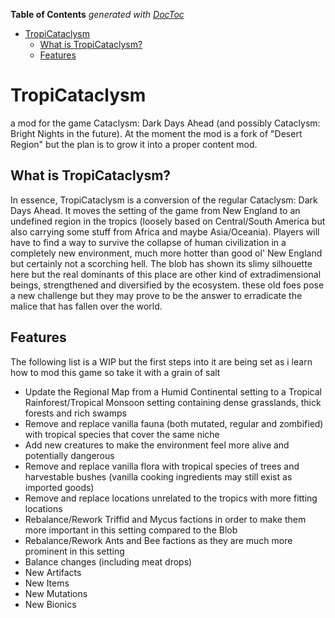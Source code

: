 <!-- START doctoc generated TOC please keep comment here to allow auto update -->
<!-- DON'T EDIT THIS SECTION, INSTEAD RE-RUN doctoc TO UPDATE -->
**Table of Contents**  *generated with [DocToc](https://github.com/thlorenz/doctoc)*

- [TropiCataclysm](#tropicataclysm)
  - [What is TropiCataclysm?](#what-is-tropicataclysm)
  - [Features](#features)

<!-- END doctoc generated TOC please keep comment here to allow auto update -->

# TropiCataclysm

a mod for the game Cataclysm: Dark Days Ahead (and possibly Cataclysm: Bright Nights in the future). At the moment the mod is a fork of "Desert Region" but the plan is to grow it into a proper content mod.

## What is TropiCataclysm?

In essence, TropiCataclysm is a conversion of the regular Cataclysm: Dark Days Ahead. It moves the setting of the game from New England to an undefined region in the tropics (loosely based on Central/South America but also carrying some stuff from Africa and maybe Asia/Oceania). Players will have to find a way to survive the collapse of human civilization in a completely new environment, much more hotter than good ol' New England but certainly not a scorching hell. The blob has shown its slimy silhouette here but the real dominants of this place are other kind of extradimensional beings, strengthened and diversified by the ecosystem. these old foes pose a new challenge but they may prove to be the answer to erradicate the malice that has fallen over the world.

## Features

The following list is a WIP but the first steps into it are being set as i learn how to mod this game so take it with a grain of salt

- Update the Regional Map from a Humid Continental setting to a Tropical Rainforest/Tropical Monsoon setting containing dense grasslands, thick forests and rich swamps
- Remove and replace vanilla fauna (both mutated, regular and zombified) with tropical species that cover the same niche
- Add new creatures to make the environment feel more alive and potentially dangerous
- Remove and replace vanilla flora with tropical species of trees and harvestable bushes (vanilla cooking ingredients may still exist as imported goods)
- Remove and replace locations unrelated to the tropics with more fitting locations
- Rebalance/Rework Triffid and Mycus factions in order to make them more important in this setting compared to the Blob
- Rebalance/Rework Ants and Bee factions as they are much more prominent in this setting
- Balance changes (including meat drops)
- New Artifacts
- New Items
- New Mutations
- New Bionics
